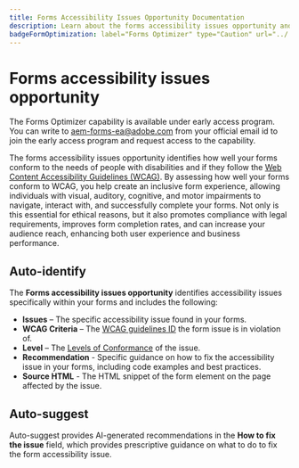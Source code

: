 ```yaml
---
title: Forms Accessibility Issues Opportunity Documentation
description: Learn about the forms accessibility issues opportunity and how to use it to improve form accessibility and user experience on your website.
badgeFormOptimization: label="Forms Optimizer" type="Caution" url="../../opportunity-types/form-optimization.md" tooltip="Forms Optimizer"
---
```


# Forms accessibility issues opportunity

<!-- ![Forms accessibility issues opportunity](./assets/accessibility-issues/hero.png){align="center"} -->

<span class="preview"> The Forms Optimizer capability is available under early access program. You can write to aem-forms-ea@adobe.com from your official email id to join the early access program and request access to the capability. </span>

The forms accessibility issues opportunity identifies how well your forms conform to the needs of people with disabilities and if they follow the [Web Content Accessibility Guidelines (WCAG)](https://www.w3.org/TR/WCAG21/). By assessing how well your forms conform to WCAG, you help create an inclusive form experience, allowing individuals with visual, auditory, cognitive, and motor impairments to navigate, interact with, and successfully complete your forms. Not only is this essential for ethical reasons, but it also promotes compliance with legal requirements, improves form completion rates, and can increase your audience reach, enhancing both user experience and business performance.

## Auto-identify

<!-- ![Auto-identify forms accessibility issues](./assets/accessibility-issues/auto-identify.png){align="center"} -->

The **Forms accessibility issues opportunity** identifies accessibility issues specifically within your forms and includes the following:

* **Issues** – The specific accessibility issue found in your forms.
* **WCAG Criteria** – The [WCAG guidelines ID](https://www.w3.org/TR/WCAG21/) the form issue is in violation of.
* **Level** – The [Levels of Conformance](https://www.w3.org/WAI/WCAG21/Understanding/conformance#levels) of the issue. 
* **Recommendation** - Specific guidance on how to fix the accessibility issue in your forms, including code examples and best practices.
* **Source HTML** - The HTML snippet of the form element on the page affected by the issue.

## Auto-suggest

<!-- ![Auto-suggest forms accessibility issues](./assets/accessibility-issues/auto-suggest.png){align="center"} --> 

Auto-suggest provides AI-generated recommendations in the **How to fix the issue** field, which provides prescriptive guidance on what to do to fix the form accessibility issue.

<!-- 

## Auto-optimize

[!BADGE Ultimate]{type=Positive tooltip="Ultimate"}

![Auto-optimize forms accessibility issues](./assets/accessibility-issues/auto-optimize.png){align="center"}

Sites Optimizer Ultimate adds the ability to deploy auto-optimization for the form accessibility issues found.

>[!BEGINTABS]

>[!TAB Deploy optimization]

{{auto-optimize-deploy-optimization-slack}}

>[!TAB Request approval]

{{auto-optimize-request-approval}}

>[!ENDTABS]
-->

